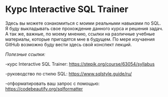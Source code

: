 # Курс Interactive SQL Trainer
Здесь вы можете ознакомиться с моими реальными навыками по SQL.
Я буду выкладывать свое прохождение данного курса и решения задач. А так же, важные, по моему мнению, ссылки на различные учебные материалы, которые пригодятся мне в будущем.
По мере изучаения GitHub возможно буду вести здесь свой конспект лекций.

*Полезные ссылки:*

-курс Interactive SQL Trainer: https://stepik.org/course/63054/syllabus

-руководство по стилю SQL: https://www.sqlstyle.guide/ru/

-отформатировать ваш запрос с помощью: https://codebeautify.org/sqlformatter

